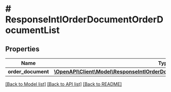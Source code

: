 # # ResponseIntlOrderDocumentOrderDocumentList

## Properties

Name | Type | Description | Notes
------------ | ------------- | ------------- | -------------
**order_document** | [**\OpenAPI\Client\Model\ResponseIntlOrderDocumentOrderDocumentListOrderDocument**](ResponseIntlOrderDocumentOrderDocumentListOrderDocument.md) |  | [optional]

[[Back to Model list]](../../README.md#models) [[Back to API list]](../../README.md#endpoints) [[Back to README]](../../README.md)
